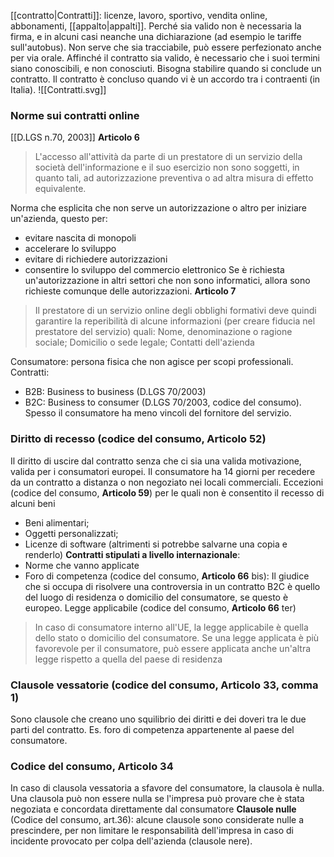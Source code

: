 [[contratto|Contratti]]: licenze, lavoro, sportivo, vendita online, abbonamenti, [[appalto|appalti]].
Perché sia valido non è necessaria la firma, e in alcuni casi neanche una dichiarazione (ad esempio le tariffe sull'autobus).
Non serve che sia tracciabile, può essere perfezionato anche per via orale. Affinché il contratto sia valido, è necessario che i suoi termini siano conoscibili, e non conosciuti.
Bisogna stabilire quando si conclude un contratto. Il contratto è concluso quando vi è un accordo tra i contraenti (in Italia).
![[Contratti.svg]]
### Norme sui contratti online
[[D.LGS n.70, 2003]]
**Articolo 6**
>L'accesso all'attività da parte di un prestatore di un servizio della società
>dell'informazione e il suo esercizio non sono soggetti, in quanto tali, ad 
>autorizzazione preventiva o ad altra misura di effetto equivalente.

Norma che esplicita che non serve un autorizzazione o altro per iniziare un'azienda, questo per:
- evitare nascita di monopoli
- accelerare lo sviluppo
- evitare di richiedere autorizzazioni
- consentire lo sviluppo del commercio elettronico
Se è richiesta un'autorizzazione in altri settori che non sono informatici, allora sono richieste comunque delle autorizzazioni.
**Articolo 7**
>Il prestatore di un servizio online degli obblighi formativi deve quindi garantire la reperibilità di alcune informazioni (per creare fiducia nel prestatore del servizio) quali:
Nome, denominazione o ragione sociale;
Domicilio o sede legale;
Contatti dell'azienda

Consumatore: persona fisica che non agisce per scopi professionali.
Contratti:
- B2B: Business to business (D.LGS 70/2003)
- B2C: Business to consumer (D.LGS 70/2003, codice del consumo). Spesso il consumatore ha meno vincoli del fornitore del servizio.
### Diritto di recesso (codice del consumo, **Articolo 52**)
Il diritto di uscire dal contratto senza che ci sia una valida motivazione, valida per i consumatori europei.
Il consumatore ha 14 giorni per recedere da un contratto a distanza o non negoziato nei locali commerciali.
Eccezioni (codice del consumo, **Articolo 59**) per le quali non è consentito il recesso di alcuni beni
- Beni alimentari;
- Oggetti personalizzati;
- Licenze di software (altrimenti si potrebbe salvarne una copia e renderlo)
**Contratti stipulati a livello internazionale**:
- Norme che vanno applicate
- Foro di competenza (codice del consumo, **Articolo 66** bis): Il giudice che si occupa di risolvere una controversia in un contratto B2C è quello del luogo di residenza o domicilio del consumatore, se questo è europeo.
Legge applicabile (codice del consumo, **Articolo 66** ter)
> In caso di consumatore interno all'UE, la legge applicabile è quella dello stato o domicilio del consumatore. Se una legge applicata è più favorevole per il consumatore, può essere applicata anche un'altra legge rispetto a quella del paese di residenza
### Clausole vessatorie (codice del consumo, Articolo 33, comma 1)
Sono clausole che creano uno squilibrio dei diritti e dei doveri tra le due parti del contratto. Es. foro di competenza appartenente al paese del consumatore.
### Codice del consumo, Articolo 34
In caso di clausola vessatoria a sfavore del consumatore, la clausola è nulla.
Una clausola può non essere nulla se l'impresa può provare che è stata negoziata e concordata direttamente dal consumatore
**Clausole nulle** (Codice del consumo, art.36): alcune clausole sono considerate nulle a prescindere, per non limitare le responsabilità dell'impresa in caso di incidente provocato per colpa dell'azienda (clausole nere).

